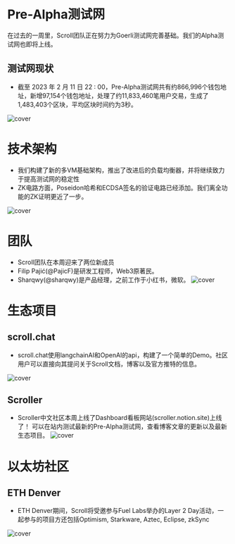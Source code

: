 

# Pre-Alpha测试网

在过去的一周里，Scroll团队正在努力为Goerli测试网完善基础。我们的Alpha测试网也即将上线。

## 测试网现状

- 截至 2023 年 2 月 11 日 22 : 00，Pre-Alpha测试网共有约866,996个钱包地址，新增97,154个钱包地址，处理了约11,833,460笔用户交易，生成了1,483,403个区块，平均区块时间约为3秒。

![cover](2-0.png)


# 技术架构

- 我们构建了新的多VM基础架构，推出了改进后的负载均衡器，并将继续致力于提高测试网的稳定性
- ZK电路方面，Poseidon哈希和ECDSA签名的验证电路已经添加。我们离全功能的ZK证明更近了一步。

![cover](2-1.png)


# 团队

- Scroll团队在本周迎来了两位新成员
- Filip Pajić(@PajicF)是研发工程师，Web3原著民。
- Sharqwy(@sharqwy)是产品经理，之前工作于小红书，微软。
![cover](2-2.png)


# 生态项目
## scroll.chat
- scroll.chat使用langchainAI和OpenAI的api，构建了一个简单的Demo。社区用户可以直接向其提问关于Scroll文档，博客以及官方推特的信息。

![cover](2-3.png)

## Scroller
- Scroller中文社区本周上线了Dashboard看板网站(scroller.notion.site)上线了！ 可以在站内测试最新的Pre-Alpha测试网，查看博客文章的更新以及最新生态项目。
![cover](2-4.png)


# 以太坊社区

## ETH Denver

- ETH Denver期间，Scroll将受邀参与Fuel Labs举办的Layer 2 Day活动，一起参与的项目方还包括Optimism, Starkware, Aztec, Eclipse, zkSync

![cover](2-5.png)